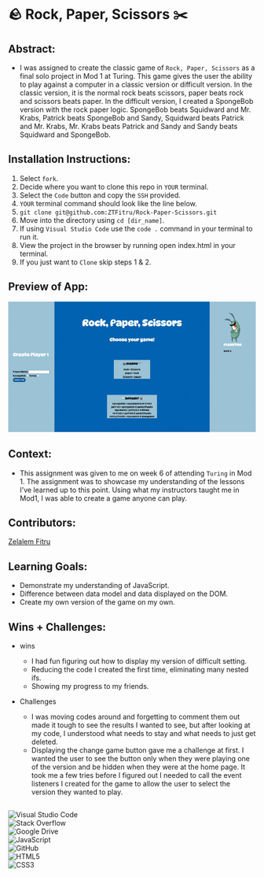 # 🪨 Rock, Paper, Scissors ✂️  

## Abstract:

- I was assigned to create the classic game of `Rock, Paper, Scissors` as a final solo project in Mod 1 at Turing. This game gives the user the ability to play against a computer in a classic version or difficult version. In the classic version, it is the normal rock beats scissors, paper beats rock and scissors beats paper. In the difficult version, I created a SpongeBob version with the rock paper logic. SpongeBob beats Squidward and Mr. Krabs, Patrick beats SpongeBob and Sandy, Squidward beats Patrick and Mr. Krabs, Mr. Krabs beats Patrick and Sandy and Sandy beats Squidward and SpongeBob. 

## Installation Instructions:

1. Select `fork`.
2. Decide where you want to clone this repo in `YOUR` terminal.
3. Select the `Code` button and copy the `SSH` provided.
4. `YOUR` terminal command should look like the line below.
5. `git clone git@github.com:ZTFitru/Rock-Paper-Scissors.git`
6. Move into the directory using `cd [dir_name]`.
7. If using `Visual Studio Code` use the `code .` command in your terminal to run it.
8. View the project in the browser by running open index.html in your terminal.
9. If you just want to `Clone` skip steps 1 & 2.

## Preview of App:

![Preview](assets/rock-paper-scissors.gif)

## Context:

- This assignment was given to me on week 6 of attending `Turing` in Mod 1. The assignment was to showcase my understanding of the lessons I’ve learned up to this point. Using what my instructors taught me in Mod1, I was able to create a game anyone can play. 

## Contributors:

[Zelalem Fitru](https://github.com/ZTFitru)

## Learning Goals:

- Demonstrate my understanding of JavaScript.
- Difference between data model and data displayed on the DOM.
- Create my own version of the game on my own.

## Wins + Challenges:

- wins

    - I had fun figuring out how to display my version of difficult setting. 
    - Reducing the code I created the first time, eliminating many nested ifs.
    - Showing my progress to my friends. 

- Challenges

    - I was moving codes around and forgetting to comment them out made it tough to see the results I wanted to see, but after looking at my code, I understood what needs to stay and what needs to just get deleted. 
    - Displaying the change game button gave me a challenge at first. I wanted the user to see the button only when they were playing one of the version and be hidden when they were at the home page. It took me a few tries before I figured out I needed to call the event listeners I created for the game to allow the user to select the version they wanted to play. 

##
![Visual Studio Code](https://img.shields.io/badge/Visual%20Studio%20Code-0078d7.svg?style=for-the-badge&logo=visual-studio-code&logoColor=white)
<br>
![Stack Overflow](https://img.shields.io/badge/-Stackoverflow-FE7A16?style=for-the-badge&logo=stack-overflow&logoColor=white)
<br>
![Google Drive](https://img.shields.io/badge/Google%20Drive-4285F4?style=for-the-badge&logo=googledrive&logoColor=white)
<br>
![JavaScript](https://img.shields.io/badge/javascript-%23323330.svg?style=for-the-badge&logo=javascript&logoColor=%23F7DF1E)
<br>
![GitHub](https://img.shields.io/badge/github-%23121011.svg?style=for-the-badge&logo=github&logoColor=white)
<br>
![HTML5](https://img.shields.io/badge/html5-%23E34F26.svg?style=for-the-badge&logo=html5&logoColor=white)
<br>
![CSS3](https://img.shields.io/badge/css3-%231572B6.svg?style=for-the-badge&logo=css3&logoColor=white)